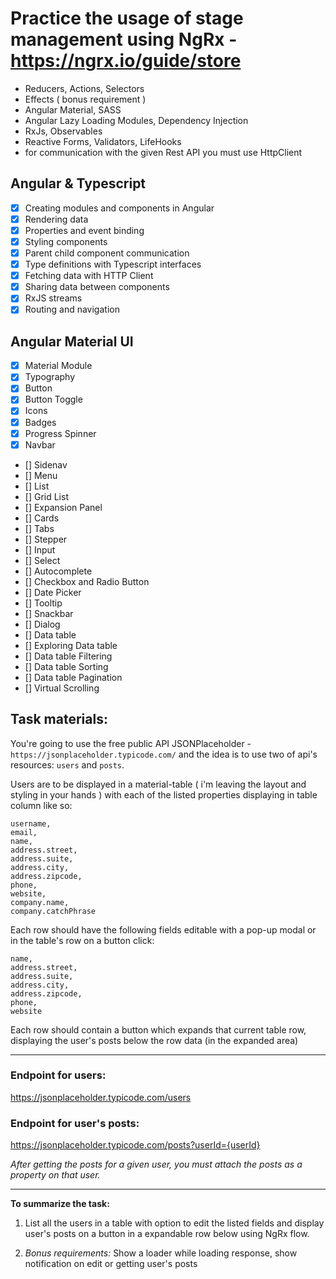 # Practice the usage of stage management using NgRx - https://ngrx.io/guide/store
- Reducers, Actions, Selectors
- Effects ( bonus requirement )
- Angular Material, SASS
- Angular Lazy Loading Modules, Dependency Injection
- RxJs, Observables
- Reactive Forms, Validators, LifeHooks
- for communication with the given Rest API you must use HttpClient

## Angular & Typescript
- [x] Creating modules and components in Angular
- [x] Rendering data
- [x] Properties and event binding
- [x] Styling components
- [x] Parent child component communication
- [x] Type definitions with Typescript interfaces
- [x] Fetching data with HTTP Client
- [x] Sharing data between components
- [x] RxJS streams
- [x] Routing and navigation

## Angular Material UI
- [x] Material Module
- [x] Typography
- [x] Button
- [x] Button Toggle
- [x] Icons
- [x] Badges
- [x] Progress Spinner
- [x] Navbar
- [] Sidenav
- [] Menu
- [] List
- [] Grid List
- [] Expansion Panel
- [] Cards
- [] Tabs
- [] Stepper
- [] Input
- [] Select
- [] Autocomplete
- [] Checkbox and Radio Button
- [] Date Picker
- [] Tooltip
- [] Snackbar
- [] Dialog
- [] Data table
- [] Exploring Data table
- [] Data table Filtering
- [] Data table Sorting
- [] Data table Pagination
- [] Virtual Scrolling 


## Task materials: 
You're going to use the free public API JSONPlaceholder - `https://jsonplaceholder.typicode.com/` and the idea is to use two of api's resources: `users` and `posts`.

Users are to be displayed in a material-table ( i'm leaving the layout and styling in your hands ) with each of the listed properties displaying in table column like so:
```
username, 
email, 
name, 
address.street, 
address.suite, 
address.city, 
address.zipcode, 
phone, 
website, 
company.name, 
company.catchPhrase
```

Each row should have the following fields editable with a pop-up modal or in the table's row on a button click: 
```
name, 
address.street, 
address.suite, 
address.city, 
address.zipcode, 
phone, 
website
```

Each row should contain a button which expands that current table row, displaying the user's posts below the row data (in the expanded area)

---
### Endpoint for users: 
https://jsonplaceholder.typicode.com/users

### Endpoint for user's posts:
 https://jsonplaceholder.typicode.com/posts?userId={userId}

*After getting the posts for a given user, you must attach the posts as a property on that user.*

---
**To summarize the task:**
1. List all the users in a table with option to edit the listed fields and display user's posts on a button in a expandable row below using NgRx flow.


1. *Bonus requirements:* Show a loader while loading response, show notification on edit or getting user's posts